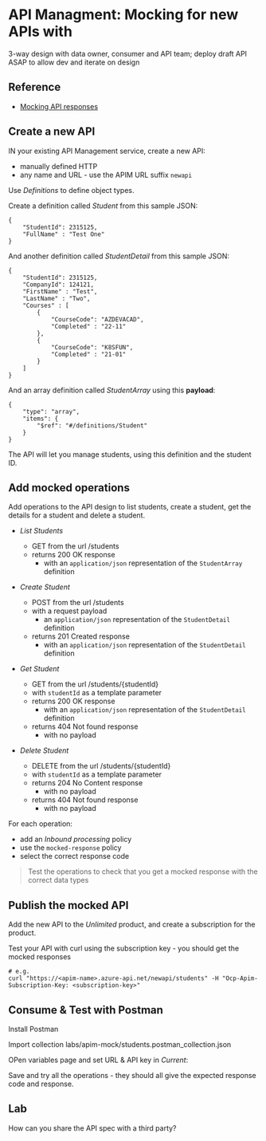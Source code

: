 

# API Managment: Mocking for new APIs with

3-way design with data owner, consumer and API team; deploy draft API ASAP to allow dev and iterate on design


## Reference

- [Mocking API responses](https://learn.microsoft.com/en-us/azure/api-management/mock-api-responses?tabs=azure-portal)

## Create a new API

IN your existing API Management service, create a new API:

- manually defined HTTP
- any name and URL - use the APIM URL suffix `newapi`

Use _Definitions_ to define object types.

Create a definition called _Student_ from this sample JSON:

```
{
    "StudentId": 2315125,
    "FullName" : "Test One"
}
```

And another definition called _StudentDetail_ from this sample JSON:

```
{
    "StudentId": 2315125,
    "CompanyId": 124121,
    "FirstName" : "Test",
    "LastName" : "Two",
    "Courses" : [
        {
            "CourseCode": "AZDEVACAD",
            "Completed" : "22-11"
        },
        {
            "CourseCode": "K8SFUN",
            "Completed" : "21-01"
        }
    ]
}
```

And an array definition called _StudentArray_  using this **payload**:

```
{
    "type": "array",
    "items": {
        "$ref": "#/definitions/Student"
    }
}
```

The API will let you manage students, using this definition and the student ID.

## Add mocked operations

Add operations to the API design to list students, create a student, get the details for a student and delete a student.

- _List Students_ 
    - GET from the url /students
    - returns 200 OK response
        - with an `application/json` representation of the `StudentArray` definition

- _Create Student_
    - POST from the url /students
    - with a request payload
        - an `application/json` representation of the `StudentDetail` definition
    - returns 201 Created response
        - with an `application/json` representation of the `StudentDetail` definition
        
- _Get Student_ 
    - GET from the url /students/{studentId}
    - with `studentId` as a template parameter
    - returns 200 OK response
        - with an `application/json` representation of the `StudentDetail` definition
    - returns 404 Not found response
        - with no payload

- _Delete Student_ 
    - DELETE from the url /students/{studentId}
    - with `studentId` as a template parameter
    - returns 204 No Content response
        - with no payload
    - returns 404 Not found response
        - with no payload

For each operation:

- add an _Inbound processing_ policy
- use the `mocked-response` policy
- select the correct response code

> Test the operations to check that you get a mocked response with the correct data types

## Publish the mocked API

Add the new API to the _Unlimited_ product, and create a subscription for the product.

Test your API with curl using the subscription key - you should get the mocked responses

```
# e.g.
curl "https://<apim-name>.azure-api.net/newapi/students" -H "Ocp-Apim-Subscription-Key: <subscription-key>"
```

## Consume & Test with Postman

Install Postman

Import collection labs/apim-mock/students.postman_collection.json

OPen variables page and set URL & API key in _Current_:

Save and try all the operations - they should all give the expected response code and response.

## Lab

How can you share the API spec with a third party?